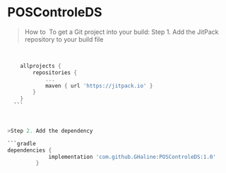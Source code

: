 # POSControleDS
>How to 
To get a Git project into your build:
Step 1. Add the JitPack repository to your build file

 

```gradle
    allprojects {
        repositories {
            ...
            maven { url 'https://jitpack.io' }
        }
    }
  ```

 

>Step 2. Add the dependency 

```gradle
dependencies {
             implementation 'com.github.GHaline:POSControleDS:1.0'
         }
